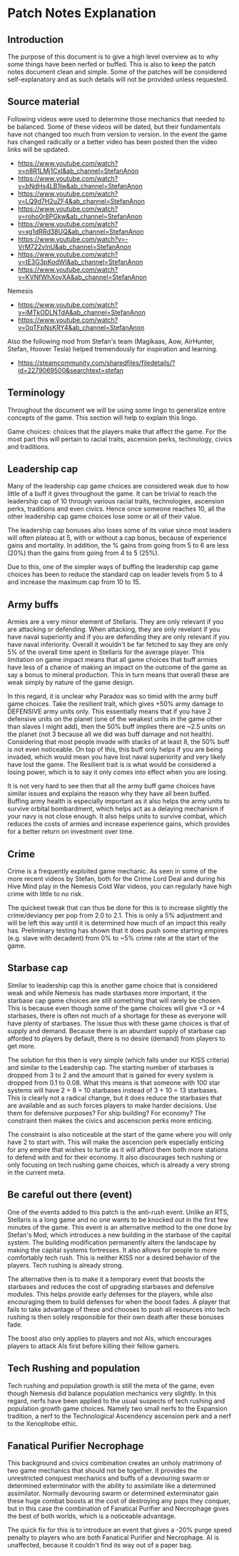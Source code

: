 # Patch Notes Explanation

## Introduction

The purpose of this document is to give a high level overview as to why some things have been nerfed or buffed. This is also to keep the patch notes document clean and simple. Some of the patches will be considered self-explanatory and as such details will not be provided unless requested.

## Source material

Following videos were used to determine those mechanics that needed to be balanced. Some of these videos will be dated, but their fundamentals have not changed too much from version to version. In the event the game has changed radically or a better video has been posted then the video links will be updated.

* https://www.youtube.com/watch?v=n8R1LMj1CxI&ab_channel=StefanAnon
* https://www.youtube.com/watch?v=bNdHs4LB1lw&ab_channel=StefanAnon
* https://www.youtube.com/watch?v=LQ9d7H2uZF4&ab_channel=StefanAnon
* https://www.youtube.com/watch?v=roho0r8PGkw&ab_channel=StefanAnon
* https://www.youtube.com/watch?v=xg1dRRd38UQ&ab_channel=StefanAnon
* https://www.youtube.com/watch?v=-VrM722vlnU&ab_channel=StefanAnon
* https://www.youtube.com/watch?v=tE3G3pKodWI&ab_channel=StefanAnon
* https://www.youtube.com/watch?v=KVNfWhXovXA&ab_channel=StefanAnon

Nemesis

* https://www.youtube.com/watch?v=jMTkODLNTdA&ab_channel=StefanAnon
* https://www.youtube.com/watch?v=0qTFpNsKRY4&ab_channel=StefanAnon

Also the following mod from Stefan's team (Magikaas, Aow, AirHunter, Stefan, Hoover Tesla) helped tremendously for inspiration and learning.

* https://steamcommunity.com/sharedfiles/filedetails/?id=2279069500&searchtext=stefan

## Terminology

Throughout the document we will be using some lingo to generalize entire concepts of the game. This section will help to explain this lingo.

Game choices: choices that the players make that affect the game. For the most part this will pertain to racial traits, ascension perks, technology, civics and traditions.

## Leadership cap

Many of the leadership cap game choices are considered weak due to how little of a buff it gives throughout the game. It can be trivial to reach the leadership cap of 10 through various racial traits, technologies, ascension perks, traditions and even civics. Hence once someone reaches 10, all the other leadership cap game choices lose some or all of their value.

The leadership cap bonuses also loses some of its value since most leaders will often plateau at 5, with or without a cap bonus, because of experience gains and mortality. In addition, the % gains from going from 5 to 6 are less (20%) than the gains from going from 4 to 5 (25%).

Due to this, one of the simpler ways of buffing the leadership cap game choices has been to reduce the standard cap on leader levels from 5 to 4 and increase the maximum cap from 10 to 15.

## Army buffs

Armies are a very minor element of Stellaris. They are only relevant if you are attacking or defending. When attacking, they are only revelant if you have naval superiority and if you are defending they are only relevant if you have naval inferiority. Overall it wouldn't be far fetched to say they are only 5% of the overall time spent in Stellaris for the average player. This limitation on game impact means that all game choices that buff armies have less of a chance of making an impact on the outcome of the game as say a bonus to mineral production. This in turn means that overall these are weak simply by nature of the game design.

In this regard, it is unclear why Paradox was so timid with the army buff game choices. Take the resilient trait, which gives +50% army damage to DEFENSIVE army units only. This essentially means that if you have 2 defensive units on the planet (one of the weakest units in the game other than slaves I might add), then the 50% buff implies there are ~2.5 units on the planet (not 3 because all we did was buff damage and not health). Considering that most people invade with stacks of at least 8, the 50% buff is not even noticeable. On top of this, this buff only helps if you are being invaded, which would mean you have lost naval superiority and very likely have lost the game. The Resilient trait is is what would be considered a losing power, which is to say it only comes into effect when you are losing.

It is not very hard to see then that all the army buff game choices have similar issues and explains the reason why they have all been buffed. Buffing army health is especially important as it also helps the army units to survive orbital bombardment, which helps act as a delaying mechanism if your navy is not close enough. It also helps units to survive combat, which reduces the costs of armies and increase experience gains, which provides for a better return on investment over time.

## Crime

Crime is a frequently exploited game mechanic. As seen in some of the more recent videos by Stefan, both for the Crime Lord Deal and during his Hive Mind play in the Nemesis Cold War videos, you can regularly have high crime with little to no risk.

The quickest tweak that can thus be done for this is to increase slightly the crime/deviancy per pop from 2.0 to 2.1. This is only a 5% adjustment and will be left this way until it is determined how much of an impact this really has. Preliminary testing has shown that it does push some starting empires (e.g. slave with decadent) from 0% to ~5% crime rate at the start of the game.

## Starbase cap

Similar to leadership cap this is another game choice that is considered weak and while Nemesis has made starbases more important, it the starbase cap game choices are still something that will rarely be chosen. This is because even though some of the game choices will give +3 or +4 starbases, there is often not much of a shortage for these as everyone will have plenty of starbases. The issue thus with these game choices is that of supply and demand. Because there is an abundant supply of starbase cap afforded to players by default, there is no desire (demand) from players to get more.

The solution for this then is very simple (which falls under our KISS criteria) and similar to the Leadership cap. The starting number of starbases is dropped from 3 to 2 and the amount that is gained for every system is dropped from 0.1 to 0.08. What this means is that someone with 100 star systems will have 2 + 8 = 10 starbases instead of 3 + 10 = 13 starbases. This is clearly not a radical change, but it does reduce the starbases that are available and as such forces players to make harder decisions. Use them for defensive purposes? For ship building? For economy? The constraint then makes the civics and ascenscion perks more enticing.

The constraint is also noticeable at the start of the game where you will only have 2 to start with. This will make the ascencion perk especially enticing for any empire that wishes to turtle as it will afford them both more stations to defend with and for their economy. It also discourages tech rushing or only focusing on tech rushing game choices, which is already a very strong in the current meta.

## Be careful out there (event)

One of the events added to this patch is the anti-rush event. Unlike an RTS, Stellaris is a long game and no one wants to be knocked out in the first few minutes of the game. This event is an alternative method to the one done by Stefan's Mod, which introduces a new building in the starbase of the capital system. The building modification permanently alters the landscape by making the capital systems fortresses. It also allows for people to more comfortably tech rush. This is neither KISS nor a desired behavior of the players. Tech rushing is already strong.

The alternative then is to make it a temporary event that boosts the starbases and reduces the cost of upgrading starbases and defensive modules. This helps provide early defenses for the players, while also encouraging them to build defenses for when the boost fades. A player that fails to take advantage of these and chooses to push all resources into tech rushing is then solely responsible for their own death after these bonuses fade.

The boost also only applies to players and not AIs, which encourages players to attack AIs first before killing their fellow gamers.

## Tech Rushing and population

Tech rushing and population growth is still the meta of the game, even though Nemesis did balance population mechanics very slightly. In this regard, nerfs have been applied to the usual suspects of tech rushing and population growth game choices. Namely two small nerfs to the Expansion tradition, a nerf to the Technological Ascendency ascension perk and a nerf to the Xenophobe ethic.

## Fanatical Purifier Necrophage

This background and civics combination creates an unholy matrimony of two game mechanics that should not be together. It provides the unrestricted conquest mechanics and buffs of a devouring swarm or determined exterminator with the ability to assimilate like a determined assimilator. Normally devouring swarm or determined exterminator gain these huge combat boosts at the cost of destroying any pops they conquer, but in this case the combination of Fanatical Purifier and Necrophage gives the best of both worlds, which is a noticeable advantage.

The quick fix for this is to introduce an event that gives a -20% purge speed penalty to players who are both Fanatical Purifier and Necrophage. AI is unaffected, because it couldn't find its way out of a paper bag.